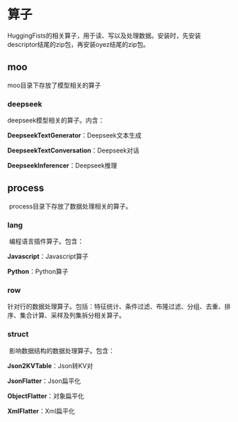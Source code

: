# 算子
 ​HuggingFists的相关算子，用于读、写以及处理数据。安装时，先安装descriptor结尾的zip包，再安装oyez结尾的zip包。
## moo
 ​moo目录下存放了模型相关的算子
### deepseek
 ​deepseek模型相关的算子。内含：
 
 **DeepseekTextGenerator**：Deepseek文本生成
 
 **DeepseekTextConversation**：Deepseek对话

 **DeepseekInferencer**：Deepseek推理

## process
​	process目录下存放了数据处理相关的算子。
### lang
​	编程语言插件算子。包含：

  **Javascript**：Javascript算子
  
  **Python**：Python算子
  
### row
​	针对行的数据处理算子。包括：特征统计、条件过滤、布隆过滤、分组、去重、排序、集合计算、采样及列集拆分相关算子。
### struct
​	影响数据结构的数据处理算子。包含：

  **Json2KVTable**：Json转KV对
  
  **JsonFlatter**：Json扁平化
  
  **ObjectFlatter**：对象扁平化
  
  **XmlFlatter**：Xml扁平化  


